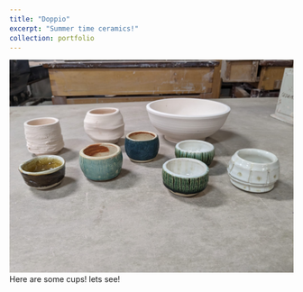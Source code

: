 ```yaml
---
title: "Doppio"
excerpt: "Summer time ceramics!"
collection: portfolio
---
```


![Custom ceramic espresso cups](/images/ceramics_cups_display.jpg "Ceramic Espresso Cups")
Here are some cups!
lets see!